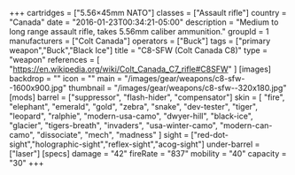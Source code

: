 +++
cartridges = ["5.56×45mm NATO"]
classes = ["Assault rifle"]
country = "Canada"
date = "2016-01-23T00:34:21-05:00"
description = "Medium to long range assault rifle, takes 5.56mm caliber ammunition."
groupId = 1
manufacturers = ["Colt Canada"]
operators = ["Buck"]
tags = ["primary weapon","Buck","Black Ice"]
title = "C8-SFW (Colt Canada C8)"
type = "weapon"
references = [
  "https://en.wikipedia.org/wiki/Colt_Canada_C7_rifle#C8SFW"
]
[images]
  backdrop = ""
  icon = ""
  main = "/images/gear/weapons/c8-sfw--1600x900.jpg"
  thumbnail = "/images/gear/weapons/c8-sfw--320x180.jpg"
[mods]
  barrel = ["suppressor", "flash-hider", "compensator"]
  skin = [
    "fire",
    "elephant",
    "emerald",
    "gold",
    "zebra",
    "snake",
    "dev-tester",
    "tiger",
    "leopard",
    "ralphie",
    "modern-usa-camo",
    "dwyer-hill",
    "black-ice",
    "glacier",
    "tigers-breath",
    "invaders",
    "usa-winter-camo",
    "modern-can-camo",
    "dissociate",
    "mech",
    "madness"
  ]
  sight = ["red-dot-sight","holographic-sight","reflex-sight","acog-sight"]
  under-barrel = ["laser"]
[specs]
  damage = "42"
  fireRate = "837"
  mobility = "40"
  capacity = "30"
+++
